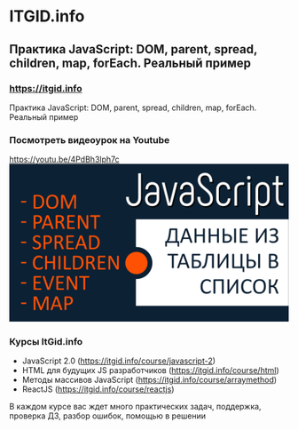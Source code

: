 # ITGID.info
## Практика JavaScript: DOM, parent, spread, children, map, forEach. Реальный пример
### https://itgid.info

Практика JavaScript: DOM, parent, spread, children, map, forEach. Реальный пример
### Посмотреть видеоурок на Youtube
https://youtu.be/4PdBh3lph7c
[![Посмотреть видео](https://github.com/itgidinfo/js_table_list/blob/master/images/cover.png?raw=true)](https://youtu.be/4PdBh3lph7c)

### Курсы ItGid.info

- JavaScript 2.0 (https://itgid.info/course/javascript-2)
- HTML для будущих JS разработчиков (https://itgid.info/course/html)
- Методы массивов JavaScript (https://itgid.info/course/arraymethod)
- ReactJS (https://itgid.info/course/reactjs)

В каждом курсе вас ждет много практических задач, поддержка, проверка ДЗ, разбор ошибок, помощью в решении

